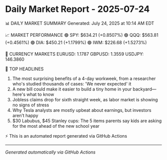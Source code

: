 # Daily Market Report - 2025-07-24

📊 DAILY MARKET SUMMARY
Generated: July 24, 2025 at 10:14 AM EDT

📈 MARKET PERFORMANCE
🟢 SPY: $634.21 (+0.8507%)
🟢 QQQ: $563.81 (+0.4561%)
🟢 DIA: $450.21 (+1.1799%)
🟢 IWM: $226.68 (+1.5273%)

💱 CURRENCY MARKETS
EURUSD: 1.1787
GBPUSD: 1.3559
USDJPY: 146.3860

📰 TOP HEADLINES
1. The most surprising benefits of a 4-day workweek, from a researcher who's studied thousands of cases: 'We never expected' it
2. A new bill could make it easier to build a tiny home in your backyard—here's what to know
3. Jobless claims drop for sixth straight week, as labor market is showing no signs of stress
4. Why Tesla analysts are mostly upbeat about earnings, but investors aren’t happy
5. $30 Labubus, $45 Stanley cups: The 5 items parents say kids are asking for the most ahead of the new school year

⚡ This is an automated report generated via GitHub Actions

---
*Generated automatically via GitHub Actions*